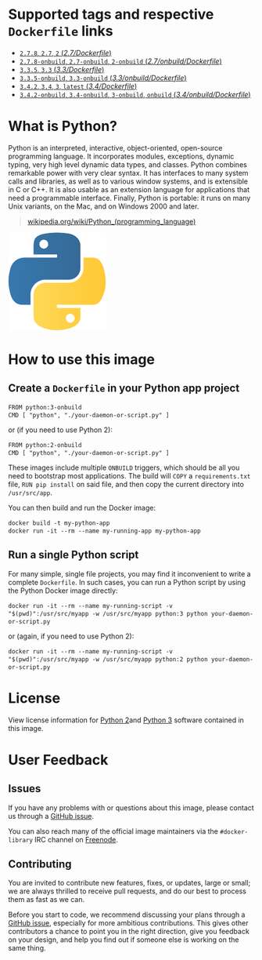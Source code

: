 # Supported tags and respective `Dockerfile` links

- [`2.7.8`, `2.7`, `2` (*2.7/Dockerfile*)](https://github.com/docker-library/python/blob/dbe3e241f4c3263a81a888896f5126861807b3db/2.7/Dockerfile)
- [`2.7.8-onbuild`, `2.7-onbuild`, `2-onbuild` (*2.7/onbuild/Dockerfile*)](https://github.com/docker-library/python/blob/a30ed3056ee58ca3df4fd5b51e3d30849dcb7e32/2.7/onbuild/Dockerfile)
- [`3.3.5`, `3.3` (*3.3/Dockerfile*)](https://github.com/docker-library/python/blob/5da3b09cc56f1a431c912dcb1dc1d72efbd17409/3.3/Dockerfile)
- [`3.3.5-onbuild`, `3.3-onbuild` (*3.3/onbuild/Dockerfile*)](https://github.com/docker-library/python/blob/a30ed3056ee58ca3df4fd5b51e3d30849dcb7e32/3.3/onbuild/Dockerfile)
- [`3.4.2`, `3.4`, `3`, `latest` (*3.4/Dockerfile*)](https://github.com/docker-library/python/blob/e236058d5c3601af1d38ba27b4fe217c5d678c02/3.4/Dockerfile)
- [`3.4.2-onbuild`, `3.4-onbuild`, `3-onbuild`, `onbuild` (*3.4/onbuild/Dockerfile*)](https://github.com/docker-library/python/blob/e236058d5c3601af1d38ba27b4fe217c5d678c02/3.4/onbuild/Dockerfile)

# What is Python?

Python is an interpreted, interactive, object-oriented, open-source programming
language. It incorporates modules, exceptions, dynamic typing, very high level
dynamic data types, and classes. Python combines remarkable power with very
clear syntax. It has interfaces to many system calls and libraries, as well as
to various window systems, and is extensible in C or C++. It is also usable as
an extension language for applications that need a programmable interface.
Finally, Python is portable: it runs on many Unix variants, on the Mac, and on
Windows 2000 and later.

> [wikipedia.org/wiki/Python_(programming_language)](https://en.wikipedia.org/wiki/Python_(programming_language))

![logo](https://raw.githubusercontent.com/docker-library/docs/master/python/logo.png)

# How to use this image

## Create a `Dockerfile` in your Python app project

    FROM python:3-onbuild
    CMD [ "python", "./your-daemon-or-script.py" ]

or (if you need to use Python 2):

    FROM python:2-onbuild
    CMD [ "python", "./your-daemon-or-script.py" ]

These images include multiple `ONBUILD` triggers, which should be all you need
to bootstrap most applications. The build will `COPY` a `requirements.txt` file,
`RUN pip install` on said file, and then copy the current directory into
`/usr/src/app`.

You can then build and run the Docker image:

    docker build -t my-python-app
    docker run -it --rm --name my-running-app my-python-app

## Run a single Python script

For many simple, single file projects, you may find it inconvenient to write a
complete `Dockerfile`. In such cases, you can run a Python script by using the
Python Docker image directly:

    docker run -it --rm --name my-running-script -v "$(pwd)":/usr/src/myapp -w /usr/src/myapp python:3 python your-daemon-or-script.py

or (again, if you need to use Python 2):

    docker run -it --rm --name my-running-script -v "$(pwd)":/usr/src/myapp -w /usr/src/myapp python:2 python your-daemon-or-script.py

# License

View license information for [Python 2](https://docs.python.org/2/license.html#)and [Python 3](https://docs.python.org/3/license.html#) software contained in this image.

# User Feedback

## Issues

If you have any problems with or questions about this image, please contact us
 through a [GitHub issue](https://github.com/docker-library/python/issues).

You can also reach many of the official image maintainers via the
`#docker-library` IRC channel on [Freenode](https://freenode.net).

## Contributing

You are invited to contribute new features, fixes, or updates, large or small;
we are always thrilled to receive pull requests, and do our best to process them
as fast as we can.

Before you start to code, we recommend discussing your plans 
through a [GitHub issue](https://github.com/docker-library/python/issues), especially for more ambitious
contributions. This gives other contributors a chance to point you in the right
direction, give you feedback on your design, and help you find out if someone
else is working on the same thing.
